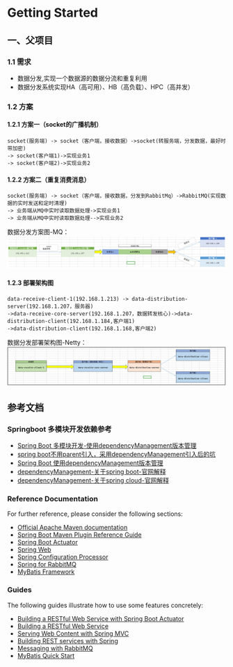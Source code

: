 # Getting Started

## 一、父项目
### 1.1 需求
* 数据分发,实现一个数据源的数据分流和重复利用
* 数据分发系统实现HA（高可用）、HB（高负载）、HPC（高并发）
### 1.2 方案
#### 1.2.1 方案一（socket的广播机制）
```
socket(服务端) -> socket（客户端，接收数据）->socket(转服务端，分发数据，最好时带加密)
-> socket(客户端1)->实现业务1
-> socket(客户端2)->实现业务2
```
#### 1.2.2 方案二（重复消费消息）
```
socket(服务端) -> socket（客户端，接收数据，分发到RabbitMq）->RabbitMQ(实现数据的实时发送和定时清理)
-> 业务端从MQ中实时读取数据处理->实现业务1
-> 业务端从MQ中实时读取数据处理-->实现业务2
```

数据分发方案图-MQ：![数据分发方案图-MQ](images/数据分发方案图.jpg)

#### 1.2.3 部署架构图
```
data-receive-client-1(192.168.1.213) -> data-distribution-server(192.168.1.207，服务器)
->data-receive-core-server(192.168.1.207，数据转发核心)->data-distribution-client(192.168.1.184,客户端1)
->data-distribution-client(192.168.1.168,客户端2)
```
数据分发部署架构图-Netty：![数据分发部署架构图-Netty](images/数据分发部署架构图-Netty.jpg)

## 参考文档
### Springboot 多模块开发依赖参考
* [Spring Boot 多模块开发-使用dependencyManagement版本管理](https://blog.csdn.net/qq_37604508/article/details/83064513)
* [spring boot不用parent引入，采用dependencyManagement引入后的坑](https://blog.csdn.net/NeverSad_/article/details/87270145)
* [Spring Boot 使用dependencyManagement版本管理](https://blog.csdn.net/acmer_ak/article/details/79364983)
* [dependencyManagement-关于spring boot-官网解释](https://docs.spring.io/spring-boot/docs/current-SNAPSHOT/reference/htmlsingle/#using-boot-maven-without-a-parent)
* [dependencyManagement-关于spring cloud-官网解释](https://cloud.spring.io/spring-cloud-static/Greenwich.SR3/multi/multi__spring_cloud_contract_verifier_setup.html#maven-add-plugin)
### Reference Documentation
For further reference, please consider the following sections:

* [Official Apache Maven documentation](https://maven.apache.org/guides/index.html)
* [Spring Boot Maven Plugin Reference Guide](https://docs.spring.io/spring-boot/docs/2.1.9.RELEASE/maven-plugin/)
* [Spring Boot Actuator](https://docs.spring.io/spring-boot/docs/2.1.9.RELEASE/reference/htmlsingle/#production-ready)
* [Spring Web](https://docs.spring.io/spring-boot/docs/2.1.9.RELEASE/reference/htmlsingle/#boot-features-developing-web-applications)
* [Spring Configuration Processor](https://docs.spring.io/spring-boot/docs/2.1.9.RELEASE/reference/htmlsingle/#configuration-metadata-annotation-processor)
* [Spring for RabbitMQ](https://docs.spring.io/spring-boot/docs/2.1.9.RELEASE/reference/htmlsingle/#boot-features-amqp)
* [MyBatis Framework](https://mybatis.org/spring-boot-starter/mybatis-spring-boot-autoconfigure/)

### Guides
The following guides illustrate how to use some features concretely:

* [Building a RESTful Web Service with Spring Boot Actuator](https://spring.io/guides/gs/actuator-service/)
* [Building a RESTful Web Service](https://spring.io/guides/gs/rest-service/)
* [Serving Web Content with Spring MVC](https://spring.io/guides/gs/serving-web-content/)
* [Building REST services with Spring](https://spring.io/guides/tutorials/bookmarks/)
* [Messaging with RabbitMQ](https://spring.io/guides/gs/messaging-rabbitmq/)
* [MyBatis Quick Start](https://github.com/mybatis/spring-boot-starter/wiki/Quick-Start)


